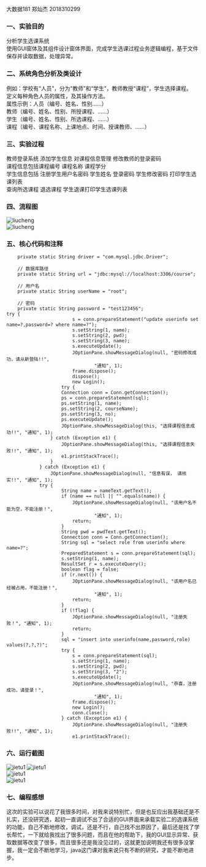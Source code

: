 大数据181 郑灿杰 2018310299  
### 一、实验目的  
分析学生选课系统  
使用GUI窗体及其组件设计窗体界面，完成学生选课过程业务逻辑编程，基于文件保存并读取数据，处理异常。  
### 二、系统角色分析及类设计  
例如：学校有“人员”，分为“教师”和“学生”，教师教授“课程”，学生选择课程。  
定义每种角色人员的属性，及其操作方法。  
属性示例：​人员（编号、姓名、性别……）  
教师（编号、姓名、性别、所授课程、……）  
​学生（编号、姓名、性别、所选课程、……）  
​课程（编号、课程名称、上课地点、时间、授课教师、……）  
### 三、实验过程
教师登录系统 添加学生信息 对课程信息管理 修改教师的登录密码  
课程信息包括课程编号 课程名称 课程学分  
学生信息包括 注册学生用户名密码 学生姓名 登录密码 学生修改密码 打印学生选课列表  
查询所选课程  退选课程 学生退课打印学生选课列表  
### 四、流程图  
![liucheng](https://github.com/canjie-zheng/-181/blob/master/%E5%AD%A6%E7%94%9F.jpg)  
![liucheng](https://github.com/canjie-zheng/-181/blob/master/%E6%95%99%E5%B8%88.jpg)  
### 五、核心代码和注释  
```// 启动jar包路径
	private static String driver = "com.mysql.jdbc.Driver";

	// 数据库路径
	private static String url = "jdbc:mysql://localhost:3306/course";

	// 用户名
	private static String userName = "root";

	// 密码
	private static String password = "test123456";
try {
						s = conn.prepareStatement("update userinfo set name=?,password=? where name=?");
						s.setString(1, name);
						s.setString(2, pwd);
						s.setString(3, name);
						s.executeUpdate();
						JOptionPane.showMessageDialog(null, "密码修改成功，请从新登陆!!",
								"通知", 1);
						frame.dispose();
						dispose();
						new Login();
					try {
					Connection conn = Conn.getConnection();
					ps = conn.prepareStatement(sql);
					ps.setString(1, name);
					ps.setString(2, courseName);
					ps.setString(3, no);
					ps.executeUpdate();
					JOptionPane.showMessageDialog(this, "选择课程信息成功!!", "通知", 1);
				} catch (Exception e1) {
					JOptionPane.showMessageDialog(this, "选择课程信息失败!!", "通知", 1);
					e1.printStackTrace();
				}
			} catch (Exception e1) {
				JOptionPane.showMessageDialog(null, "信息有误， 请核实!!", "通知", 1);
			try {
					String name = nameText.getText();
					if (name == null || "".equals(name)) {
						JOptionPane.showMessageDialog(null, "该用户名不能为空，不能注册！",
								"通知", 1);
						return;
					}
					String pwd = pwdText.getText();
					Connection conn = Conn.getConnection();
					String sql = "select role from userinfo where name=?";
					PreparedStatement s = conn.prepareStatement(sql);
					s.setString(1, name);
					ResultSet r = s.executeQuery();
					boolean flag = false;
					if (r.next()) {
						JOptionPane.showMessageDialog(null, "该用户名已经被占用，不能注册！",
								"通知", 1);
						return;
					}
					if (!flag) {
						JOptionPane.showMessageDialog(null, "注册失败！", "通知", 1);
						return;
					}
					sql = "insert into userinfo(name,password,role) values(?,?,?)";
					try {
						s = conn.prepareStatement(sql);
						s.setString(1, name);
						s.setString(2, pwd);
						s.setString(3, "2");
						s.executeUpdate();
						JOptionPane.showMessageDialog(null, "恭喜，注册成功，请登录！",
								"通知", 1);
						frame.dispose();
						new Login();
						conn.close();
					} catch (Exception e1) {
						JOptionPane.showMessageDialog(null, "注册失败!!", "通知", 1);
						e1.printStackTrace();
```
### 六、运行截图  
 ![jietu1](https://github.com/canjie-zheng/-181/blob/master/50f81ca0221d061480e72a95763193c.png)
 ![jietu1](https://github.com/canjie-zheng/-181/blob/master/b27505592c6821ac1dc0b4fc0f0db5b.png)  
 ![jietu1](https://github.com/canjie-zheng/-181/blob/master/c9df13160d4d1e42d72cacb07c137d2.png)  
 ![jietu1](https://github.com/canjie-zheng/-181/blob/master/ed2b6ad826858a14fc3162aaf647048.png)  
### 七、编程感想  
这次的实验可以说花了我很多时间，对我来说特别忙，但是也反应出我基础还是不扎实，还没研究透，起初一直调试不出了合适的GUI界面来承载实验二的选课系统的功能，自己不断地修改，调试，还是不行，自己找不出原因了，最后还是找了学长帮忙，一下就给我找出了很多问题，而且在他的帮助下，我的GUI显示异常、获取数据等改变了很多，而且很多还是我没见过的，这就更加说明我还有很多没掌握，我一定会不断地学习，java这门课对我来说只有不断的研究，才能不断地进步。
